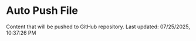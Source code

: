 # Auto Push File

Content that will be pushed to GitHub repository.
Last updated: 07/25/2025, 10:37:26 PM